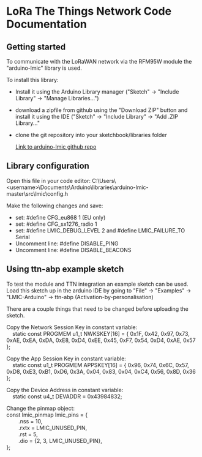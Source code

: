 # LoRa The Things Network Code Documentation

## Getting started

To communicate with the LoRaWAN network via the RFM95W module the "arduino-lmic" library is used.

To install this library:

- Install it using the Arduino Library manager ("Sketch" -> "Include Library" -> "Manage Libraries...")
- download a zipfile from github using the "Download ZIP" button and install it using the IDE ("Sketch" -> "Include Library" -> "Add .ZIP Library..."
- clone the git repository into your sketchbook/libraries folder

  [Link to arduino-lmic github repo](https://github.com/matthijskooijman/arduino-lmic)

## Library configuration

Open this file in your code editor: C:\Users\\\<username>\\Documents\Arduino\libraries\arduino-lmic-master\src\lmic\config.h

Make the following changes and save:

- set: #define CFG_eu868 1 (EU only)
- set: #define CFG_sx1276_radio 1
- set: #define LMIC_DEBUG_LEVEL 2 and #define LMIC_FAILURE_TO Serial
- Uncomment line: #define DISABLE_PING
- Uncomment line: #define DISABLE_BEACONS

## Using ttn-abp example sketch

To test the module and TTN integration an example sketch can be used.  
Load this sketch up in the arduino IDE by going to "File" -> "Examples" -> "LMIC-Arduino" -> ttn-abp (Activation-by-personalisation)

There are a couple things that need to be changed before uploading the sketch.

Copy the Network Session Key in constant variable:  
&nbsp; &nbsp; static const PROGMEM u1_t NWKSKEY[16] = { 0x1F, 0x42, 0x97, 0x73, 0xAE, 0xEA, 0xDA, 0xE8, 0xD4, 0xEE, 0x45, 0xF7, 0x54, 0xD4, 0xAE, 0x57 };

Copy the App Session Key in constant variable:  
&nbsp; &nbsp; static const u1_t PROGMEM APPSKEY[16] = { 0x96, 0x74, 0x6C, 0x57, 0xD8, 0xE3, 0xB1, 0xD6, 0x3A, 0x04, 0x83, 0x04, 0xC4, 0x56, 0x8D, 0x36 };

Copy the Device Address in constant variable:  
&nbsp; &nbsp; static const u4_t DEVADDR = 0x43984832;

Change the pinmap object:  
const lmic_pinmap lmic_pins = {  
&nbsp; &nbsp; &nbsp; &nbsp; .nss = 10,  
&nbsp; &nbsp; &nbsp; &nbsp; .rxtx = LMIC_UNUSED_PIN,  
&nbsp; &nbsp; &nbsp; &nbsp; .rst = 5,  
&nbsp; &nbsp; &nbsp; &nbsp; .dio = {2, 3, LMIC_UNUSED_PIN},  
};
